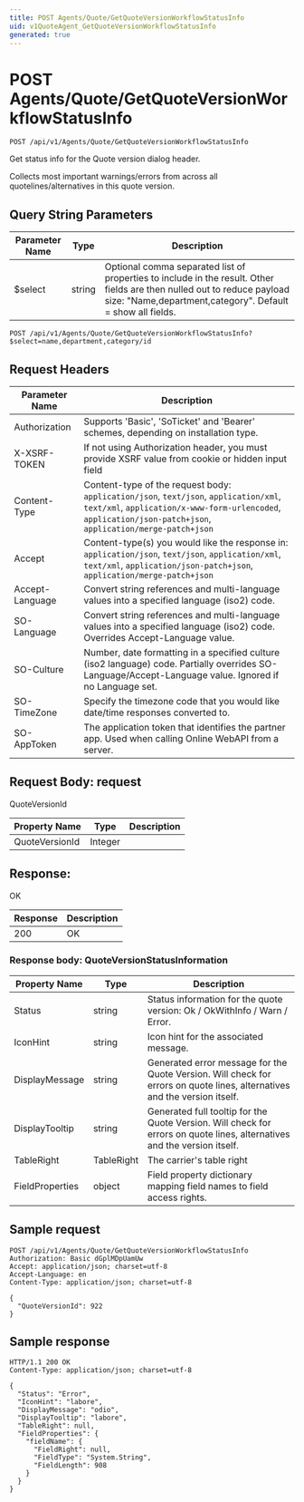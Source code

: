 ```yaml
---
title: POST Agents/Quote/GetQuoteVersionWorkflowStatusInfo
uid: v1QuoteAgent_GetQuoteVersionWorkflowStatusInfo
generated: true
---
```


# POST Agents/Quote/GetQuoteVersionWorkflowStatusInfo

```http
POST /api/v1/Agents/Quote/GetQuoteVersionWorkflowStatusInfo
```

Get status info for the Quote version dialog header.


Collects most important warnings/errors from across all quotelines/alternatives in this quote version.






## Query String Parameters

| Parameter Name | Type |  Description |
|----------------|------|--------------|
| $select | string |  Optional comma separated list of properties to include in the result. Other fields are then nulled out to reduce payload size: "Name,department,category". Default = show all fields. |

```http
POST /api/v1/Agents/Quote/GetQuoteVersionWorkflowStatusInfo?$select=name,department,category/id
```


## Request Headers

| Parameter Name | Description |
|----------------|-------------|
| Authorization  | Supports 'Basic', 'SoTicket' and 'Bearer' schemes, depending on installation type. |
| X-XSRF-TOKEN   | If not using Authorization header, you must provide XSRF value from cookie or hidden input field |
| Content-Type | Content-type of the request body: `application/json`, `text/json`, `application/xml`, `text/xml`, `application/x-www-form-urlencoded`, `application/json-patch+json`, `application/merge-patch+json` |
| Accept         | Content-type(s) you would like the response in: `application/json`, `text/json`, `application/xml`, `text/xml`, `application/json-patch+json`, `application/merge-patch+json` |
| Accept-Language | Convert string references and multi-language values into a specified language (iso2) code. |
| SO-Language | Convert string references and multi-language values into a specified language (iso2) code. Overrides Accept-Language value. |
| SO-Culture | Number, date formatting in a specified culture (iso2 language) code. Partially overrides SO-Language/Accept-Language value. Ignored if no Language set. |
| SO-TimeZone | Specify the timezone code that you would like date/time responses converted to. |
| SO-AppToken | The application token that identifies the partner app. Used when calling Online WebAPI from a server. |

## Request Body: request 

QuoteVersionId 

| Property Name | Type |  Description |
|----------------|------|--------------|
| QuoteVersionId | Integer |  |

## Response:

OK

| Response | Description |
|----------------|-------------|
| 200 | OK |

### Response body: QuoteVersionStatusInformation

| Property Name | Type |  Description |
|----------------|------|--------------|
| Status | string | Status information for the quote version: Ok / OkWithInfo / Warn / Error. |
| IconHint | string | Icon hint for the associated message. |
| DisplayMessage | string | Generated error message for the Quote Version. Will check for errors on quote lines, alternatives and the version itself. |
| DisplayTooltip | string | Generated full tooltip for the Quote Version. Will check for errors on quote lines, alternatives and the version itself. |
| TableRight | TableRight | The carrier's table right |
| FieldProperties | object | Field property dictionary mapping field names to field access rights. |

## Sample request

```http!
POST /api/v1/Agents/Quote/GetQuoteVersionWorkflowStatusInfo
Authorization: Basic dGplMDpUamUw
Accept: application/json; charset=utf-8
Accept-Language: en
Content-Type: application/json; charset=utf-8

{
  "QuoteVersionId": 922
}
```

## Sample response

```http_
HTTP/1.1 200 OK
Content-Type: application/json; charset=utf-8

{
  "Status": "Error",
  "IconHint": "labore",
  "DisplayMessage": "odio",
  "DisplayTooltip": "labore",
  "TableRight": null,
  "FieldProperties": {
    "fieldName": {
      "FieldRight": null,
      "FieldType": "System.String",
      "FieldLength": 908
    }
  }
}
```